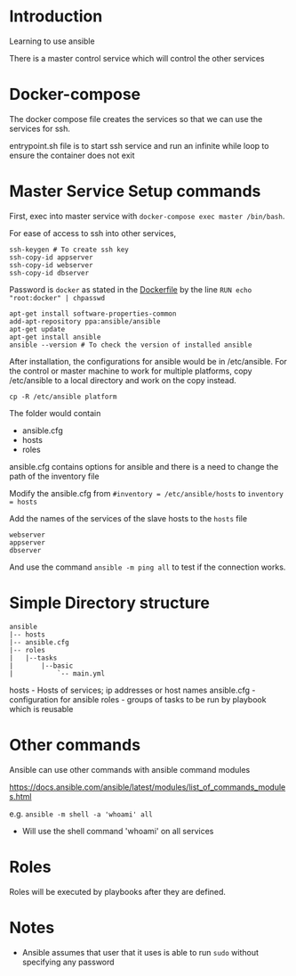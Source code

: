 # Introduction

Learning to use ansible

There is a master control service which will control the other services

# Docker-compose

The docker compose file creates the services so that we can use the services for ssh.

entrypoint.sh file is to start ssh service and run an infinite while loop to ensure the container does not exit

# Master Service Setup commands
First, exec into master service with `docker-compose exec master /bin/bash`.

For ease of access to ssh into other services,

    ssh-keygen # To create ssh key
    ssh-copy-id appserver
    ssh-copy-id webserver
    ssh-copy-id dbserver

Password is `docker` as stated in the [Dockerfile](./Dockerfile) by the line `RUN echo "root:docker" | chpasswd`

    apt-get install software-properties-common
    add-apt-repository ppa:ansible/ansible
    apt-get update
    apt-get install ansible
    ansible --version # To check the version of installed ansible

After installation, the configurations for ansible would be in /etc/ansible. For the control or master machine to work for multiple platforms, copy /etc/ansible to a local directory and work on the copy instead.

    cp -R /etc/ansible platform

The folder would contain
- ansible.cfg
- hosts
- roles

ansible.cfg contains options for ansible and there is a need to change the path of the inventory file

Modify the ansible.cfg from `#inventory = /etc/ansible/hosts` to `inventory = hosts`

Add the names of the services of the slave hosts to the `hosts` file

    webserver
    appserver
    dbserver

And use the command `ansible -m ping all` to test if the connection works.

# Simple Directory structure

    ansible
    |-- hosts
    |-- ansible.cfg
    |-- roles
    |   |--tasks
    |       |--basic
    |           `-- main.yml

hosts - Hosts of services; ip addresses or host names
ansible.cfg - configuration for ansible
roles - groups of tasks to be run by playbook which is reusable

# Other commands

Ansible can use other commands with ansible command modules

https://docs.ansible.com/ansible/latest/modules/list_of_commands_modules.html

e.g. `ansible -m shell -a 'whoami' all`
- Will use the shell command 'whoami' on all services

# Roles

Roles will be executed by playbooks after they are defined.

# Notes

- Ansible assumes that user that it uses is able to run `sudo` without specifying any password